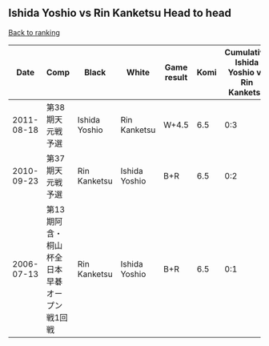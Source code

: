 ## Ishida Yoshio vs Rin Kanketsu Head to head

[Back to ranking](../../index.md)




| **Date** | **Comp** | **Black** | **White** | **Game result** | **Komi** | **Cumulative Ishida Yoshio vs Rin Kanketsu** | **Ishida Yoshio streak** | **Rin Kanketsu streak** | 
| --- | --- | --- | --- | --- | --- | --- | --- | --- |
| 2011-08-18 | 第38期天元戦予選 | Ishida Yoshio | Rin Kanketsu | W+4.5 | 6.5 | 0:3 | 0 | 3 | 
| 2010-09-23 | 第37期天元戦予選 | Rin Kanketsu | Ishida Yoshio | B+R | 6.5 | 0:2 | 0 | 2 | 
| 2006-07-13 | 第13期阿含・桐山杯全日本早碁オープン戦1回戦 | Rin Kanketsu | Ishida Yoshio | B+R | 6.5 | 0:1 | 0 | 1 |




